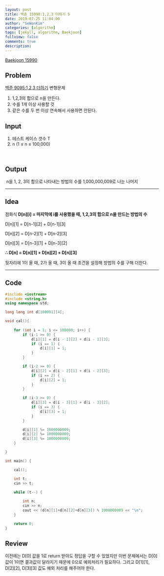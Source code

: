 ```yaml
---
layout: post
title: 백준 15990:1,2,3 더하기 5
date: 2019-07-25 11:04:00
author: "SeWonKim"
categories: [algorithm]
tags: [jekyll, algorithm, Baekjoon]
fullview: false
comments: true
description: 
---
```


[Baekjoon 15990](https://www.acmicpc.net/problem/15990)



## Problem

[백준 9095:1,2,3 더하기](https://siromom.github.io/algorithm/2019/07/23/Q9095.html) 변형문제



1. 1,2,3의 합으로 n을 만든다.
2. 수를 1개 이상 사용할 것
3. 같은 수를 두 번 이상 연속해서 사용하면 안된다.



## Input

1. 테스트 케이스 갯수 T
2. n (1 ≤ n ≤ 100,000)

​    

## Output

​    n을 1, 2, 3의 합으로 나타내는 방법의 수를 1,000,000,009로 나눈 나머지





------



## Idea

  점화식 **D\[n][i] = 마지막에 i를 사용했을 때, 1,2,3의 합으로 n을 만드는 방법의 수**

  D\[n][1] = D\[n-1][2] + D\[n-1][3]

  D\[n][2] = D\[n-2][1] + D\[n-2][3]

  D\[n][3] = D\[n-3][1] + D\[n-3][2]

 **∴ D[n] = D\[n][1] + D\[n][2] + D\[n][3]**

  뒷자리에 1이 올 때, 2가 올 때, 3이 올 때 조건을 설정해 방법의 수를 구해 더한다.





------



## Code

```cpp
#include <iostream>
#include <string.h>
using namespace std;

long long int d[100001][4];

void cal(){
	
	for (int i = 1; i <= 100000; i++) {
		if (i-1 >= 0) {
			d[i][1] = d[i - 1][2] + d[i - 1][3];
			if (i == 1) {
				d[i][1] = 1;
			}
		}

		if (i-2 >= 0) {
			d[i][2] = d[i - 2][1] + d[i - 2][3];
			if (i == 2) {
				d[i][2] = 1;
			}
		}

		if (i-3 >= 0) {
			d[i][3] = d[i - 3][1] + d[i - 3][2];
			if (i == 3) {
				d[i][3] = 1;
			}
		}

		d[i][1] %= 1000000009;
		d[i][2] %= 1000000009;
		d[i][3] %= 1000000009;
	}

}

int main() {

	cal();

	int t;
	cin >> t;
		
	while (t--) {

		int n;
		cin >> n;
		cout << (d[n][1]+d[n][2]+d[n][3]) % 1000000009 << "\n";
	}

	return 0;
}
```





## Review

이전에는 D[0] 값을 1로 return 받아도 정답을 구할 수 있었지만 이번 문제에서는 D[0] 값이 1이면 결과값이 달라지기 때문에 0으로 예외처리가 필요하다. 그리고 D\[1][1], D\[2][2], D\[3][3] 값도 예외 처리를 해주어야 한다.
